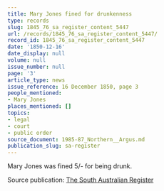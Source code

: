 ```yaml
---
title: Mary Jones fined for drunkenness
type: records
slug: 1845_76_sa_register_content_5447
url: /records/1845_76_sa_register_content_5447/
record_id: 1845_76_sa_register_content_5447
date: '1850-12-16'
date_display: null
volume: null
issue_number: null
page: '3'
article_type: news
issue_reference: 16 December 1850, page 3
people_mentioned:
- Mary Jones
places_mentioned: []
topics:
- legal
- court
- public order
source_document: 1985-87_Northern__Argus.md
publication_slug: sa-register
---
```


Mary Jones was fined 5/- for being drunk.

Source publication: [The South Australian Register](/publications/sa-register/)
